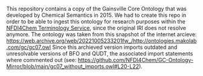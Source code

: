 This repository contains a copy of the Gainsville Core Ontology that was developed by Chemical Semantics in 2015.
We had to create this repo in order to be able to ingest this ontology for research purposes within the [NFDI4Chem Terminology Service](https://terminology.nfdi4chem.de), since the original IRI does not resolve anymore.
The ontology was taken from this snapshot of the internet arcieve: https://web.archive.org/web/20221005233201fw_/http://ontologies.makolab.com/gc/gc07.owl
Since this archieved version imports outdated and unresolvable versions of BFO and QUDT, the associated import statements where commented out (see: https://github.com/NFDI4Chem/GC-Ontology-Mirror/blob/main/gc07_without_imports.owl#L20-L22).  

